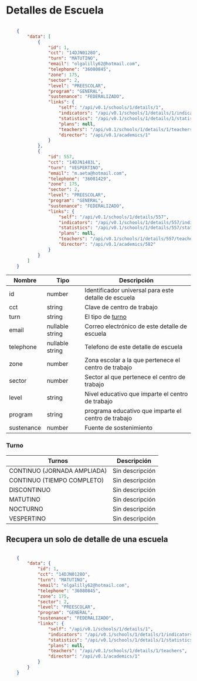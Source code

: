 # Detalles de Escuela

```json

	{
	    "data": [
	        {
	        	"id": 1,
	            "cct": "14DJN0128O",
	            "turn": "MATUTINO",
	            "email": "olgalilly62@hotmail.com",
	            "telephone": "36080845",
	            "zone": 175,
	            "sector": 2,
	            "level": "PREESCOLAR",
	            "program": "GENERAL",
	            "sustenance": "FEDERALIZADO",
	            "links": {
	                "self": "/api/v0.1/schools/1/details/1",
	                "indicators": "/api/v0.1/schools/1/details/1/indicators",
	                "statistics": "/api/v0.1/schools/1/details/1/statistics",
	                "plans": null,
	                "teachers": "/api/v0.1/schools/1/details/1/teachers",
	                "director": "/api/v0.1/academics/1"
	            }
	        },
	        {
	            "id": 557,
	            "cct": "14DJN1483L",
	            "turn": "VESPERTINO",
	            "email": "m.aeta@hotmail.com",
	            "telephone": "36081429",
	            "zone": 175,
	            "sector": 2,
	            "level": "PREESCOLAR",
	            "program": "GENERAL",
	            "sustenance": "FEDERALIZADO",
	            "links": {
	                "self": "/api/v0.1/schools/1/details/557",
	                "indicators": "/api/v0.1/schools/1/details/557/indicators",
	                "statistics": "/api/v0.1/schools/1/details/557/statistics",
	                "plans": null,
	                "teachers": "/api/v0.1/schools/1/details/557/teachers",
	                "director": "/api/v0.1/academics/582"
	            }
	        }
	    ]
	}

```

 Nombre    | Tipo    | Descripción
---------- | ------- | -----------
 id | number  | Identificador universal para este detalle de escuela
 cct | string | Clave de centro de trabajo
 turn | string | El tipo de [turno](#turno)
 email | nullable string | Correo electrónico de este detalle de escuela
 telephone | nullable string | Telefono de este detalle de escuela 
 zone | number | Zona escolar a la que pertenece el centro de trabajo
 sector | number | Sector al que pertenece el centro de trabajo
 level | string | Nivel educativo que imparte el centro de trabajo
 program | string | programa educativo que imparte el centro de trabajo
 sustenance | number | Fuente de sostenimiento

 ### Turno

 Turnos | Descripción
------- | -----------
 CONTINUO (JORNADA AMPLIADA) | Sin descripción
 CONTINUO (TIEMPO COMPLETO) | Sin descripción
 DISCONTINUO | Sin descripción
 MATUTINO | Sin descripción
 NOCTURNO | Sin descripción
 VESPERTINO | Sin descripción

## Recupera un solo de detalle de una escuela

```json

	{
	    "data": {
	        "id": 1,
	        "cct": "14DJN0128O",
	        "turn": "MATUTINO",
	        "email": "olgalilly62@hotmail.com",
	        "telephone": "36080845",
	        "zone": 175,
	        "sector": 2,
	        "level": "PREESCOLAR",
	        "program": "GENERAL",
	        "sustenance": "FEDERALIZADO",
	        "links": {
	            "self": "/api/v0.1/schools/1/details/1",
	            "indicators": "/api/v0.1/schools/1/details/1/indicators",
	            "statistics": "/api/v0.1/schools/1/details/1/statistics",
	            "plans": null,
	            "teachers": "/api/v0.1/schools/1/details/1/teachers",
	            "director": "/api/v0.1/academics/1"
	        }
	    }
	}

```